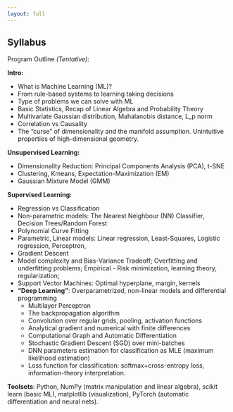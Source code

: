 ```yaml
---
layout: full
---
```


## Syllabus<a name="syllabus"></a>

Program Outline *(Tentative)*: 

**Intro:**
 - What is Machine Learning (ML)?
 - From rule-based systems to learning taking decisions
 - Type of problems we can solve with ML
 - Basic Statistics, Recap of Linear Algebra and Probability Theory
 - Multivariate Gaussian distribution, Mahalanobis distance, L_p norm
 - Correlation vs Causality
 - The “curse” of dimensionality and the manifold assumption. Unintuitive properties of high-dimensional geometry.
 
**Unsupervised Learning:**
- Dimensionality Reduction: Principal Components Analysis (PCA), t-SNE
- Clustering, Kmeans, Expectation-Maximization (EM)
- Gaussian Mixture Model (GMM)

**Supervised Learning:**
 - Regression vs Classification
 - Non-parametric models: The Nearest Neighbour (NN) Classifier, Decision Trees/Random Forest
 - Polynomial Curve Fitting
 - Parametric, Linear models: Linear regression, Least-Squares, Logistic regression, Perceptron, 
 - Gradient Descent
 - Model complexity and Bias-Variance Tradeoff; Overfitting and underfitting problems; Empirical - Risk minimization, learning theory, regularization;
 - Support Vector Machines: Optimal hyperplane, margin, kernels
 -  **“Deep Learning”**: Overparametrized, non-linear models and differential programming
	-  Multilayer Perceptron
	- The backpropagation algorithm
	- Convolution over regular grids, pooling, activation functions
	- Analytical gradient and numerical with finite differences
	- Computational Graph and Automatic Differentiation
	- Stochastic Gradient Descent (SGD) over mini-batches
	- DNN parameters estimation for classification as MLE (maximum likelihood estimation)
	- Loss function for classification: softmax+cross-entropy loss, information-theory interpretation.

**Toolsets**: Python, NumPy (matrix manipulation and linear algebra), scikit learn (basic ML), matplotlib (visualization), PyTorch (automatic differentiation and neural nets).
